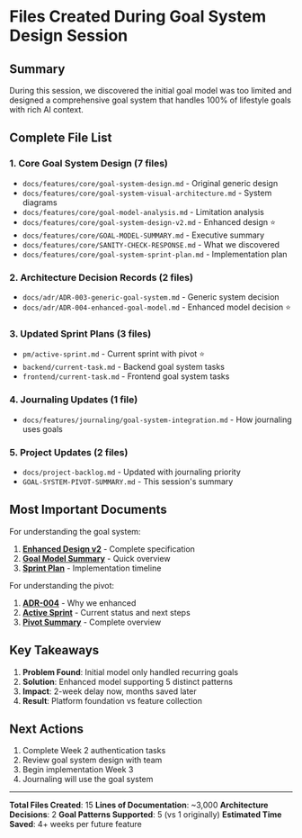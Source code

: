 # Files Created During Goal System Design Session

## Summary
During this session, we discovered the initial goal model was too limited and designed a comprehensive goal system that handles 100% of lifestyle goals with rich AI context.

## Complete File List

### 1. Core Goal System Design (7 files)
- `docs/features/core/goal-system-design.md` - Original generic design
- `docs/features/core/goal-system-visual-architecture.md` - System diagrams
- `docs/features/core/goal-model-analysis.md` - Limitation analysis
- `docs/features/core/goal-system-design-v2.md` - Enhanced design ⭐
- `docs/features/core/GOAL-MODEL-SUMMARY.md` - Executive summary
- `docs/features/core/SANITY-CHECK-RESPONSE.md` - What we discovered
- `docs/features/core/goal-system-sprint-plan.md` - Implementation plan

### 2. Architecture Decision Records (2 files)
- `docs/adr/ADR-003-generic-goal-system.md` - Generic system decision
- `docs/adr/ADR-004-enhanced-goal-model.md` - Enhanced model decision ⭐

### 3. Updated Sprint Plans (3 files)
- `pm/active-sprint.md` - Current sprint with pivot ⭐
- `backend/current-task.md` - Backend goal system tasks
- `frontend/current-task.md` - Frontend goal system tasks

### 4. Journaling Updates (1 file)
- `docs/features/journaling/goal-system-integration.md` - How journaling uses goals

### 5. Project Updates (2 files)
- `docs/project-backlog.md` - Updated with journaling priority
- `GOAL-SYSTEM-PIVOT-SUMMARY.md` - This session's summary

## Most Important Documents

For understanding the goal system:
1. **[Enhanced Design v2](docs/features/core/goal-system-design-v2.md)** - Complete specification
2. **[Goal Model Summary](docs/features/core/GOAL-MODEL-SUMMARY.md)** - Quick overview
3. **[Sprint Plan](docs/features/core/goal-system-sprint-plan.md)** - Implementation timeline

For understanding the pivot:
1. **[ADR-004](docs/adr/ADR-004-enhanced-goal-model.md)** - Why we enhanced
2. **[Active Sprint](pm/active-sprint.md)** - Current status and next steps
3. **[Pivot Summary](GOAL-SYSTEM-PIVOT-SUMMARY.md)** - Complete overview

## Key Takeaways

1. **Problem Found**: Initial model only handled recurring goals
2. **Solution**: Enhanced model supporting 5 distinct patterns
3. **Impact**: 2-week delay now, months saved later
4. **Result**: Platform foundation vs feature collection

## Next Actions

1. Complete Week 2 authentication tasks
2. Review goal system design with team
3. Begin implementation Week 3
4. Journaling will use the goal system

---

**Total Files Created**: 15
**Lines of Documentation**: ~3,000
**Architecture Decisions**: 2
**Goal Patterns Supported**: 5 (vs 1 originally)
**Estimated Time Saved**: 4+ weeks per future feature